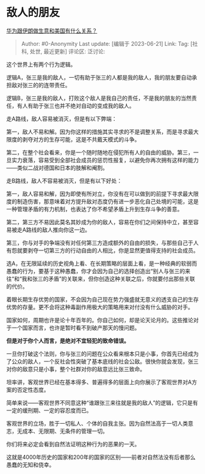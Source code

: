 # 敌人的朋友
[华为跟伊朗做生意和美国有什么关系？](https://www.zhihu.com/question/304845816/answer/3084061892)

> Author: #0-Anonymity
> Last update: [编辑于 2023-06-21]
> Link:
> Tag: [社科, 处世, 最近更新]
> 评论区:
> 泛讨论:

这个世界上有两个行为逻辑。

逻辑A，张三是我的敌人，一切有助于张三的人都是我的敌人，我的朋友要自动承担敌对张三的的连带责任。

逻辑B，张三是我的敌人，打败这个敌人是我自己的责任，不是我的朋友的当然责任，有人有助于张三也并不绝对自动的变成我的敌人。

走A路线，敌人容易被消灭，但是有以下弊端：

第一，敌人不易和解。因为你这样的措施其实寻求的不是调整关系，而是寻求最大限度的剥夺对方的生存可能，这是不共戴天模式的斗争。

第二，在整个社会看来，你是一个随时随地在侵犯所有人的自由的威胁。第三，一旦实力衰落，容易受到全部社会成员的惩罚性报复，以避免你再次拥有这样的能力——类似二战对德国和日本的肢解和阉割。

走B路线，敌人不容易被消灭，但是有以下好处：

第一，敌人容易和解，因为即使有所对立，你没有在可以做到的前提下寻求最大限度的制造伤害，那意味着对方提升敌对态度仍有进一步恶化自己处境的可能，这是一种管理矛盾的有力机制，也表达了你不希望矛盾上升到生存斗争的善意。

第二，第三方不易因此莫名其妙成为你的敌人，容易在你们之间保持中立，甚至容易被走A路线的敌人推向你这一边。

第三，你与对手的争端没有对任何第三方造成额外的自由的损失，与那些自己于人有怨就要剥夺一切第三方的行动自由的人相比，你是显然更值得支持的社会成员。

选A，在无限延续的历史视角上看、在长期策略的层面上看，是一种经典的软弱而愚蠢的行为，要基于这种愚蠢，你才会因为自己的选择创造出“别人与张三的来往“和“我和张三的矛盾”的关联来，但你创造这种关联之后，你就要付出那些关联的代价。

着眼长期生存优势的国家，不会因为自己现在势力强盛就无意义的透支自己的生存优势的存量。更不会将这种毒副作用极大的策略用来对付没有什么威胁的对手。

国家如何，周期也许是论十年百年的。你自己如何，却是论天论月的。这些推论对于一个国家而言，也许是暂时看不到破产那天的慢问题。

**但是对于你个人而言，是绝对不宜轻犯的致命错误。**

一旦你打破这个法则，你与张三的问题在公众看来根本只是小事，你首先已经成为了公众的敌人，一个反社会性突破了基本底线的社会公敌。很快你就会发现，张三对你的敌意只是小事，整个社群对你的敌意远比张三致命。

坦率讲，客观世界已经在基本得多、普遍得多的层面上向你展示了客观世界对A方案的否定性态度。

简单来说——客观世界不同意这种“谁跟张三来往就是我的敌人”的逻辑，它只是有一定的缓刑期、一定的容忍度而已。

客观世界的立场，胜于一切私人、个体的自我主张。因为自然法高于一切人类意志，无成本、无限期、无条件的管理一切。

你们将来必定会看到自然法证明这种行为的恶果的一天。

这就是4000年历史的国家和200年的国家的区别——前者对自然法没有后者那么愚蠢的无知和侥幸。